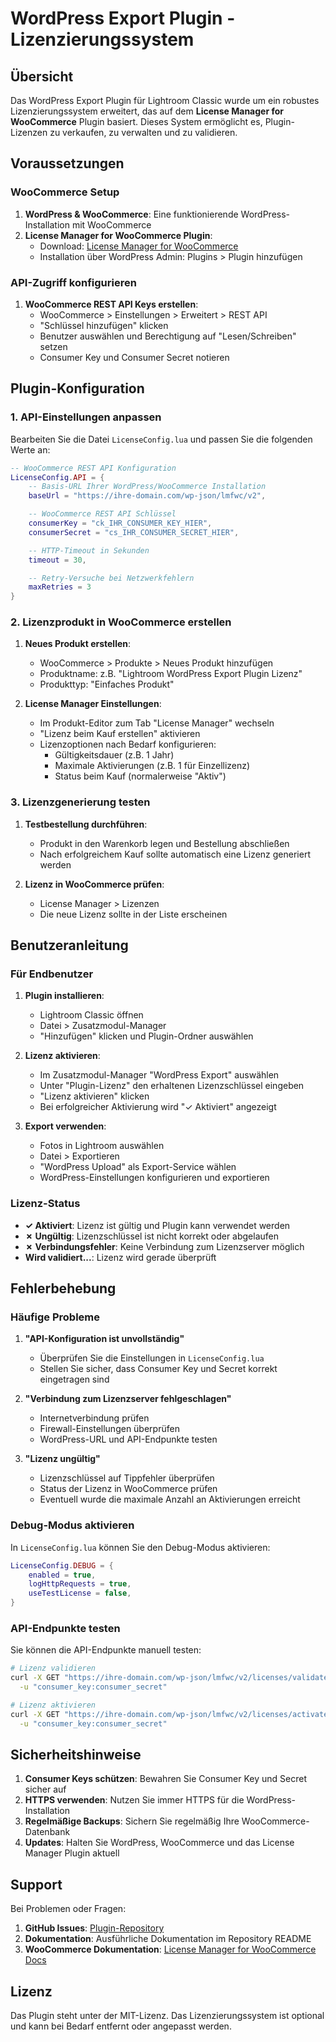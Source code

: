 # WordPress Export Plugin - Lizenzierungssystem

## Übersicht

Das WordPress Export Plugin für Lightroom Classic wurde um ein robustes Lizenzierungssystem erweitert, das auf dem **License Manager for WooCommerce** Plugin basiert. Dieses System ermöglicht es, Plugin-Lizenzen zu verkaufen, zu verwalten und zu validieren.

## Voraussetzungen

### WooCommerce Setup
1. **WordPress & WooCommerce**: Eine funktionierende WordPress-Installation mit WooCommerce
2. **License Manager for WooCommerce Plugin**:
   - Download: [License Manager for WooCommerce](https://wordpress.org/plugins/license-manager-for-woocommerce/)
   - Installation über WordPress Admin: Plugins > Plugin hinzufügen

### API-Zugriff konfigurieren
1. **WooCommerce REST API Keys erstellen**:
   - WooCommerce > Einstellungen > Erweitert > REST API
   - "Schlüssel hinzufügen" klicken
   - Benutzer auswählen und Berechtigung auf "Lesen/Schreiben" setzen
   - Consumer Key und Consumer Secret notieren

## Plugin-Konfiguration

### 1. API-Einstellungen anpassen

Bearbeiten Sie die Datei `LicenseConfig.lua` und passen Sie die folgenden Werte an:

```lua
-- WooCommerce REST API Konfiguration
LicenseConfig.API = {
    -- Basis-URL Ihrer WordPress/WooCommerce Installation
    baseUrl = "https://ihre-domain.com/wp-json/lmfwc/v2",

    -- WooCommerce REST API Schlüssel
    consumerKey = "ck_IHR_CONSUMER_KEY_HIER",
    consumerSecret = "cs_IHR_CONSUMER_SECRET_HIER",

    -- HTTP-Timeout in Sekunden
    timeout = 30,

    -- Retry-Versuche bei Netzwerkfehlern
    maxRetries = 3
}
```

### 2. Lizenzprodukt in WooCommerce erstellen

1. **Neues Produkt erstellen**:
   - WooCommerce > Produkte > Neues Produkt hinzufügen
   - Produktname: z.B. "Lightroom WordPress Export Plugin Lizenz"
   - Produkttyp: "Einfaches Produkt"

2. **License Manager Einstellungen**:
   - Im Produkt-Editor zum Tab "License Manager" wechseln
   - "Lizenz beim Kauf erstellen" aktivieren
   - Lizenzoptionen nach Bedarf konfigurieren:
     - Gültigkeitsdauer (z.B. 1 Jahr)
     - Maximale Aktivierungen (z.B. 1 für Einzellizenz)
     - Status beim Kauf (normalerweise "Aktiv")

### 3. Lizenzgenerierung testen

1. **Testbestellung durchführen**:
   - Produkt in den Warenkorb legen und Bestellung abschließen
   - Nach erfolgreichem Kauf sollte automatisch eine Lizenz generiert werden

2. **Lizenz in WooCommerce prüfen**:
   - License Manager > Lizenzen
   - Die neue Lizenz sollte in der Liste erscheinen

## Benutzeranleitung

### Für Endbenutzer

1. **Plugin installieren**:
   - Lightroom Classic öffnen
   - Datei > Zusatzmodul-Manager
   - "Hinzufügen" klicken und Plugin-Ordner auswählen

2. **Lizenz aktivieren**:
   - Im Zusatzmodul-Manager "WordPress Export" auswählen
   - Unter "Plugin-Lizenz" den erhaltenen Lizenzschlüssel eingeben
   - "Lizenz aktivieren" klicken
   - Bei erfolgreicher Aktivierung wird "✓ Aktiviert" angezeigt

3. **Export verwenden**:
   - Fotos in Lightroom auswählen
   - Datei > Exportieren
   - "WordPress Upload" als Export-Service wählen
   - WordPress-Einstellungen konfigurieren und exportieren

### Lizenz-Status

- **✓ Aktiviert**: Lizenz ist gültig und Plugin kann verwendet werden
- **✗ Ungültig**: Lizenzschlüssel ist nicht korrekt oder abgelaufen
- **✗ Verbindungsfehler**: Keine Verbindung zum Lizenzserver möglich
- **Wird validiert...**: Lizenz wird gerade überprüft

## Fehlerbehebung

### Häufige Probleme

1. **"API-Konfiguration ist unvollständig"**
   - Überprüfen Sie die Einstellungen in `LicenseConfig.lua`
   - Stellen Sie sicher, dass Consumer Key und Secret korrekt eingetragen sind

2. **"Verbindung zum Lizenzserver fehlgeschlagen"**
   - Internetverbindung prüfen
   - Firewall-Einstellungen überprüfen
   - WordPress-URL und API-Endpunkte testen

3. **"Lizenz ungültig"**
   - Lizenzschlüssel auf Tippfehler überprüfen
   - Status der Lizenz in WooCommerce prüfen
   - Eventuell wurde die maximale Anzahl an Aktivierungen erreicht

### Debug-Modus aktivieren

In `LicenseConfig.lua` können Sie den Debug-Modus aktivieren:

```lua
LicenseConfig.DEBUG = {
    enabled = true,
    logHttpRequests = true,
    useTestLicense = false,
}
```

### API-Endpunkte testen

Sie können die API-Endpunkte manuell testen:

```bash
# Lizenz validieren
curl -X GET "https://ihre-domain.com/wp-json/lmfwc/v2/licenses/validate/IHR_LIZENZ_KEY" \
  -u "consumer_key:consumer_secret"

# Lizenz aktivieren
curl -X GET "https://ihre-domain.com/wp-json/lmfwc/v2/licenses/activate/IHR_LIZENZ_KEY" \
  -u "consumer_key:consumer_secret"
```

## Sicherheitshinweise

1. **Consumer Keys schützen**: Bewahren Sie Consumer Key und Secret sicher auf
2. **HTTPS verwenden**: Nutzen Sie immer HTTPS für die WordPress-Installation
3. **Regelmäßige Backups**: Sichern Sie regelmäßig Ihre WooCommerce-Datenbank
4. **Updates**: Halten Sie WordPress, WooCommerce und das License Manager Plugin aktuell

## Support

Bei Problemen oder Fragen:

1. **GitHub Issues**: [Plugin-Repository](https://github.com/dermatz/lightroomcc-wordpress-export/issues)
2. **Dokumentation**: Ausführliche Dokumentation im Repository README
3. **WooCommerce Dokumentation**: [License Manager for WooCommerce Docs](https://pluginrepublic.com/license-manager-for-woocommerce/)

## Lizenz

Das Plugin steht unter der MIT-Lizenz. Das Lizenzierungssystem ist optional und kann bei Bedarf entfernt oder angepasst werden.
